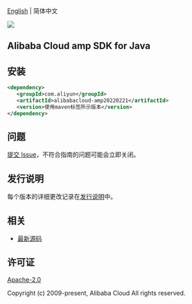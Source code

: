 [English](README.md) | 简体中文

![](https://aliyunsdk-pages.alicdn.com/icons/AlibabaCloud.svg)

## Alibaba Cloud amp SDK for Java

## 安装

```xml
<dependency>
   <groupId>com.aliyun</groupId>
   <artifactId>alibabacloud-amp20220221</artifactId>
   <version>使用maven标签所示版本</version>
</dependency>
```

## 问题

[提交 Issue](https://github.com/aliyun/alibabacloud-java-async-sdk/issues/new)，不符合指南的问题可能会立即关闭。

## 发行说明

每个版本的详细更改记录在[发行说明](./ChangeLog.txt)中。

## 相关

- [最新源码](https://github.com/aliyun/alibabacloud-async-java-sdk/)

## 许可证

[Apache-2.0](http://www.apache.org/licenses/LICENSE-2.0)

Copyright (c) 2009-present, Alibaba Cloud All rights reserved.

